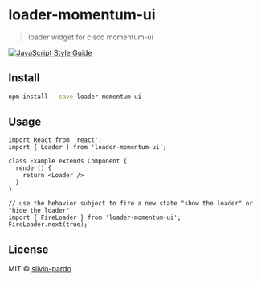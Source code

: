 # loader-momentum-ui

> loader widget for cisco momentum-ui

[![JavaScript Style Guide](https://img.shields.io/badge/code_style-standard-brightgreen.svg)](https://standardjs.com)

## Install

```bash
npm install --save loader-momentum-ui
```

## Usage

```tsx
import React from 'react';
import { Loader } from 'loader-momentum-ui';

class Example extends Component {
  render() {
    return <Loader />
  }
}
```
```tsx
// use the behavior subject to fire a new state "show the loader" or "hide the loader"
import { FireLoader } from 'loader-momentum-ui';
FireLoader.next(true);
```
## License

MIT © [silvio-pardo](https://github.com/silvio-pardo)
